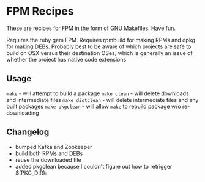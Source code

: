 FPM Recipes
===========

These are recipes for FPM in the form of GNU Makefiles. Have fun.

Requires the ruby gem FPM.  Requires rpmbuild for making RPMs and dpkg for making DEBs.  Probably best to be aware of which projects are safe to build on OSX versus their destination OSes, which is generally an issue of whether the project has native code extensions.

## Usage

`make` - will attempt to build a package
`make clean` - will delete downloads and intermediate files
`make distclean` - will delete intermediate files and any built packages
`make pkgclean` - will allow `make` to rebuild package w/o re-downloading

## Changelog
 - bumped Kafka and Zookeeper
 - build both RPMs and DEBs
 - reuse the downloaded file
 - added pkgclean because I couldn't figure out how to retrigger $(PKG_DIR):

